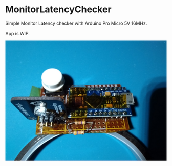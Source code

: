 # MonitorLatencyChecker
Simple Monitor Latency checker with Arduino Pro Micro 5V 16MHz.

App is WIP.

![alt text](https://github.com/rasberryrabbit/MonitorLatencyChecker/blob/4a513d316e5942581c6451aa973f3ae1c0ce53ce/monitor_latency_checker_proto.png?raw=true)